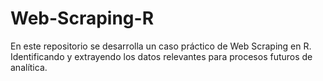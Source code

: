 # Web-Scraping-R
En este repositorio se desarrolla un caso práctico de Web Scraping en R. Identificando y extrayendo los datos relevantes para procesos futuros de analítica.
